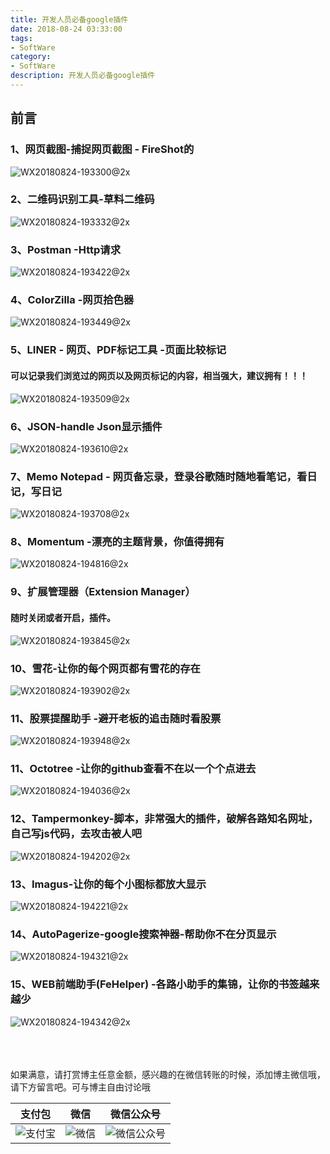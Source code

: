```yaml
---
title: 开发人员必备google插件
date: 2018-08-24 03:33:00
tags: 
- SoftWare
category: 
- SoftWare
description: 开发人员必备google插件
---
```

<!-- image url 
https://raw.githubusercontent.com/HealerJean/HealerJean.github.io/master/blogImages
　　首行缩进
<font color="red">  </font>
-->

## 前言


### 1、网页截图-捕捉网页截图 - FireShot的

![WX20180824-193300@2x](https://raw.githubusercontent.com/HealerJean/HealerJean.github.io/master/blogImages/WX20180824-193300@2x.png)

### 2、二维码识别工具-草料二维码

![WX20180824-193332@2x](https://raw.githubusercontent.com/HealerJean/HealerJean.github.io/master/blogImages/WX20180824-193332@2x.png)


### 3、Postman -Http请求

![WX20180824-193422@2x](https://raw.githubusercontent.com/HealerJean/HealerJean.github.io/master/blogImages/WX20180824-193422@2x.png)


### 4、ColorZilla -网页拾色器

![WX20180824-193449@2x](https://raw.githubusercontent.com/HealerJean/HealerJean.github.io/master/blogImages/WX20180824-193449@2x.png)


### 5、LINER - 网页、PDF标记工具 -页面比较标记

#### 可以记录我们浏览过的网页以及网页标记的内容，相当强大，建议拥有！！！

![WX20180824-193509@2x](https://raw.githubusercontent.com/HealerJean/HealerJean.github.io/master/blogImages/WX20180824-193509@2x.png)

### 6、JSON-handle Json显示插件

![WX20180824-193610@2x](https://raw.githubusercontent.com/HealerJean/HealerJean.github.io/master/blogImages/WX20180824-193610@2x.png)


### 7、Memo Notepad - 网页备忘录，登录谷歌随时随地看笔记，看日记，写日记

![WX20180824-193708@2x](https://raw.githubusercontent.com/HealerJean/HealerJean.github.io/master/blogImages/WX20180824-193708@2x.png)


### 8、Momentum -漂亮的主题背景，你值得拥有
![WX20180824-194816@2x](https://raw.githubusercontent.com/HealerJean/HealerJean.github.io/master/blogImages/WX20180824-194816@2x.png)


### 9、扩展管理器（Extension Manager）
#### 随时关闭或者开启，插件。
![WX20180824-193845@2x](https://raw.githubusercontent.com/HealerJean/HealerJean.github.io/master/blogImages/WX20180824-193845@2x.png)


### 10、雪花-让你的每个网页都有雪花的存在


![WX20180824-193902@2x](https://raw.githubusercontent.com/HealerJean/HealerJean.github.io/master/blogImages/WX20180824-193902@2x.png)

### 11、股票提醒助手 -避开老板的追击随时看股票

![WX20180824-193948@2x](https://raw.githubusercontent.com/HealerJean/HealerJean.github.io/master/blogImages/WX20180824-193948@2x.png)

### 11、Octotree -让你的github查看不在以一个个点进去

![WX20180824-194036@2x](https://raw.githubusercontent.com/HealerJean/HealerJean.github.io/master/blogImages/WX20180824-194036@2x.png)


### 12、Tampermonkey-脚本，非常强大的插件，破解各路知名网址，自己写js代码，去攻击被人吧
![WX20180824-194202@2x](https://raw.githubusercontent.com/HealerJean/HealerJean.github.io/master/blogImages/WX20180824-194202@2x.png)


### 13、Imagus-让你的每个小图标都放大显示

![WX20180824-194221@2x](https://raw.githubusercontent.com/HealerJean/HealerJean.github.io/master/blogImages/WX20180824-194221@2x.png)


### 14、AutoPagerize-google搜索神器-帮助你不在分页显示

![WX20180824-194321@2x](https://raw.githubusercontent.com/HealerJean/HealerJean.github.io/master/blogImages/WX20180824-194321@2x.png)


### 15、WEB前端助手(FeHelper) -各路小助手的集锦，让你的书签越来越少

![WX20180824-194342@2x](https://raw.githubusercontent.com/HealerJean/HealerJean.github.io/master/blogImages/WX20180824-194342@2x.png)



<br/><br/><br/>
如果满意，请打赏博主任意金额，感兴趣的在微信转账的时候，添加博主微信哦， 请下方留言吧。可与博主自由讨论哦

|支付包 | 微信|微信公众号|
|:-------:|:-------:|:------:|
|![支付宝](https://raw.githubusercontent.com/HealerJean/HealerJean.github.io/master/assets/img/tctip/alpay.jpg) | ![微信](https://raw.githubusercontent.com/HealerJean/HealerJean.github.io/master/assets/img/tctip/weixin.jpg)|![微信公众号](https://raw.githubusercontent.com/HealerJean/HealerJean.github.io/master/assets/img/my/qrcode_for_gh_a23c07a2da9e_258.jpg)|




<!-- Gitalk 评论 start  -->

<link rel="stylesheet" href="https://unpkg.com/gitalk/dist/gitalk.css">
<script src="https://unpkg.com/gitalk@latest/dist/gitalk.min.js"></script> 
<div id="gitalk-container"></div>    
 <script type="text/javascript">
    var gitalk = new Gitalk({
		clientID: `1d164cd85549874d0e3a`,
		clientSecret: `527c3d223d1e6608953e835b547061037d140355`,
		repo: `HealerJean.github.io`,
		owner: 'HealerJean',
		admin: ['HealerJean'],
		id: 'Ib02lCRcmaHzVqQy',
    });
    gitalk.render('gitalk-container');
</script> 

<!-- Gitalk end -->

